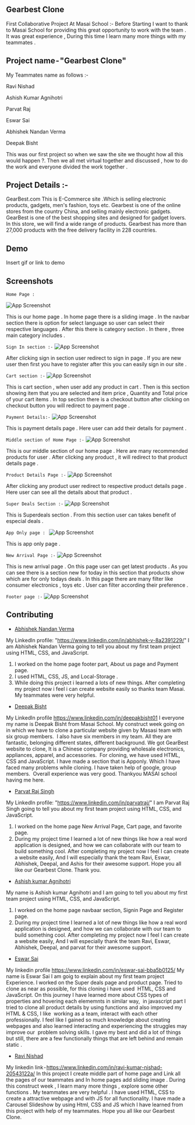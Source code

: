 
## Gearbest Clone
First Collaborative Project At Masai School :-
Before Starting I want to thank to Masai School for providing this great opportunity to work with the team . It was great experience , During this time I learn many more things with my teammates .


## Project name - "Gearbest Clone"
My Teammates name as follows :-

Ravi Nishad

Ashish Kumar Agnihotri

Parvat Raj

Eswar Sai

Abhishek Nandan Verma

Deepak Bisht

This was our first project so when we saw the site we thought how all this would happen ?.
Then we all met virtual together and discussed , how to do the work and everyone divided the work together .
## Project Details :-

GearBest.com
This is E-Commerce site .Which is selling electronic products, gadgets, men's fashion, toys etc.
Gearbest is one of the online stores from the country China, and selling mainly electronic gadgets. GearBest is one of the best shopping sites and designed for gadget lovers. In this store, we will find a wide range of products. Gearbest has more than 27,000 products with the free delivery facility in 228 countries.

## Demo

Insert gif or link to demo


## Screenshots

`Home Page :`

![App Screenshot](https://cdn-images-1.medium.com/max/1000/1*WT9-k3Of41tCyjGCa4H3SQ.png)

This is our home page . In home page there is a sliding image . In the navbar section there is option for select language so user can select their respective languages . After this there is category section . In there , three main category includes .

`Sign In section :-`
![App Screenshot](https://cdn-images-1.medium.com/max/1000/1*PxADm7e95vi5cBbgOyUrWQ.png)

After clicking sign in section user redirect to sign in page . If you are new user then first you have to register after this you can easily sign in our site .

`Cart section :-`
![App Screenshot](https://cdn-images-1.medium.com/max/1000/1*tknD_iLm73iGlvqx7W0l9A.png)

This is cart section , when user add any product in cart . Then is this section showing item that you are selected and item price , Quantity and Total price of your cart items .
In top section there is a checkout button after clicking on checkout button you will redirect to payment page .

`Payment Details:-`
![App Screenshot](https://cdn-images-1.medium.com/max/1000/1*13grpLCt-qjpQrX0UK7g0w.png)

This is payment
 details page . Here user can add their details for payment .

`Middle section of Home Page :-`
![App Screenshot](https://cdn-images-1.medium.com/max/1000/1*13grpLCt-qjpQrX0UK7g0w.png)

This is our middle section of our home page . Here are many recommended products for user . After clicking any product , it will redirect to that product details page .

`Product Details Page :-`
![App Screenshot](https://cdn-images-1.medium.com/max/1000/1*MpabvPosTvdsPokWni98Eg.png)

After clicking any product user redirect to respective product details page . Here user can see all the details about that product .

`Super Deals Section :-`
![App Screenshot](https://cdn-images-1.medium.com/max/1000/1*TvtEodic8xU-OXk_xrV6-g.png)

This is Superdeals section . From this section user can takes benefit of especial deals .

`App Only page : `
![App Screenshot](https://miro.medium.com/max/875/1*sAUMJAevKyYZtY-4CSMkUA.png)

This is app only page .

`New Arrival Page :-`
![App Screenshot](https://cdn-images-1.medium.com/max/1000/1*Pn9yvVc2-Hw9etvGlMQihg.png)

This is new arrival page . On this page user can get latest products .
As you can see there is a section new for today in this section that products show which are for only todays deals .
In this page there are many filter like consumer electronics , toys etc . User can filter according their preference .


`Footer page :-`
![App Screenshot](https://cdn-images-1.medium.com/max/1000/1*-7fEya2Zm06BBTLdfGZ0GA.png)






## Contributing

-  [Abhishek Nandan Verma](https://github.com/AbhiNVerma) 

My LinkedIn profile: "https://www.linkedin.com/in/abhishek-v-8a2391229/"
I am Abhishek Nandan Verma going to tell you about my first team project using HTML, CSS, and JavaScript.
1. I worked on the home page footer part, About us page and Payment page.
2. I used HTML, CSS, JS, and Local-Storage . 
3. While doing this project i learned a lots of new things.
After completing my project now i feel i can create website easily so thanks team Masai.
My teammates were very helpful.


- [Deepak Bisht](https://github.com/deepak65190)

My LinkedIn profile
https://www.linkedin.com/in/deepakbisht01
I everyone my name is Deepak Bisht from Masai School. My construct week going on in which we have to clone a particular website given by Masasi team with six group members. 
I also have six members in my team. All they are fantastic, belonging different states, different background.
We got GearBest website to clone, It is a Chinese company providing wholesale electronics, appliances, apparel, and accessories. 
For cloning, we have used HTML, CSS and JavaScript. I have made a section that is Apponly. Which I have faced many problems while cloning. I have taken help of google, group members. 
Overall experience was very good.
Thankyou MASAI school having me here.

- [Parvat Raj Singh](https://github.com/parvatraj2)

My LinkedIn profile: "https://www.linkedin.com/in/parvatraj/"
I am Parvat Raj Singh going to tell you about my first team project using HTML, CSS, and JavaScript.
1. I worked on the home page New Arrival Page, Cart page, and favorite page.
2. During my project time I learned a lot of new things like how a real word application is designed, and how we can collaborate with our team to build something cool.
After completing my project now I feel I can create a website easily, And I will especially thank the team Ravi, Eswar, Abhishek, Deepal, and Ashis for their awesome support.
Hope you all like our Gearbest Clone.
Thank you.

- [Ashish kumar Agnihotri](https://github.com/AshishAgnihotri96)

My name is Ashish kumar Agnihotri and I am going to tell you about my first team project using HTML, CSS, and JavaScript.
1. I worked on the home page navbaar section, Signin Page and Register page.
2. During my project time I learned a lot of new things like how a real word application is designed, and how we can collaborate with our team to build something cool.
After completing my project now I feel I can create a website easily, And I will especially thank the team Ravi, Eswar, Abhishek, Deepal, and parvat for their awesome support.


- [Eswar Sai](https://github.com/EswarSai19)

My linkedin profile https://www.linkedin.com/in/eswar-sai-bba5b0125/
My name is Eswar Sai I am goig to explain about my first team project Experience.
I worked on the Super deals page and product page. Tried to clone as near as possible, for this cloning i have used 
HTML, CSS and JavaScript.
On this journey I have learned more about CSS types of properties and hovering each elememnts in similar way, 
in javascript part I tried to clone all product details by using functions and also improved my HTML & CSS, I like 
working as a team, interact with each other professionally.
I feel like I gained so much knowledge about creating webpages and also learned interacting and experiencing the struggles may improve our 
problem solving skills. I gave my best and did a lot of things but still, there are a few functionally things that are left behind and remain static .


- [Ravi Nishad](https://github.com/ravinishadcoder)

My linkedin link - https://www.linkedin.com/in/ravi-kumar-nishad-20543122a/
In this project I create middle part of home page and Link all the pages of our teammates and In home pages add sliding image .
During this construct week , I learn many more things , explore some other functions . My teammates are very helpful .
I have used HTML, CSS to create a attractive webpage and with JS for all functionality.
I have made a Carousel Slideshow by using Html, CSS and JS which I have learned from this project with help of my teammates.
Hope you all like our Gearbest Clone.

